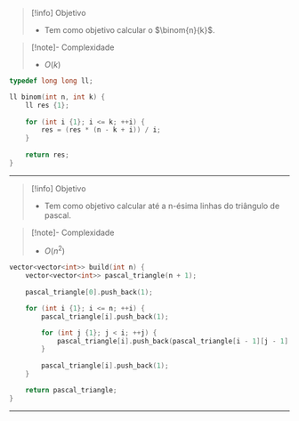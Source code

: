 > [!info] Objetivo
> - Tem como objetivo calcular o $\binom{n}{k}$.

> [!note]- Complexidade
> - $O(k)$

```cpp
typedef long long ll;

ll binom(int n, int k) {
	ll res {1};
	
	for (int i {1}; i <= k; ++i) {
		res = (res * (n - k + i)) / i;
	}
	
	return res;
}
```

---

> [!info] Objetivo
> - Tem como objetivo calcular até a n-ésima linhas do triângulo de pascal.

> [!note]- Complexidade
> - $O(n^2)$

```cpp
vector<vector<int>> build(int n) {
	vector<vector<int>> pascal_triangle(n + 1);
	
	pascal_triangle[0].push_back(1);

	for (int i {1}; i <= n; ++i) {
		pascal_triangle[i].push_back(1);

		for (int j {1}; j < i; ++j) {
			pascal_triangle[i].push_back(pascal_triangle[i - 1][j - 1] + pascal_triangle[i - 1][j]);
		}
		
		pascal_triangle[i].push_back(1);
	}

	return pascal_triangle;
}
```

---
